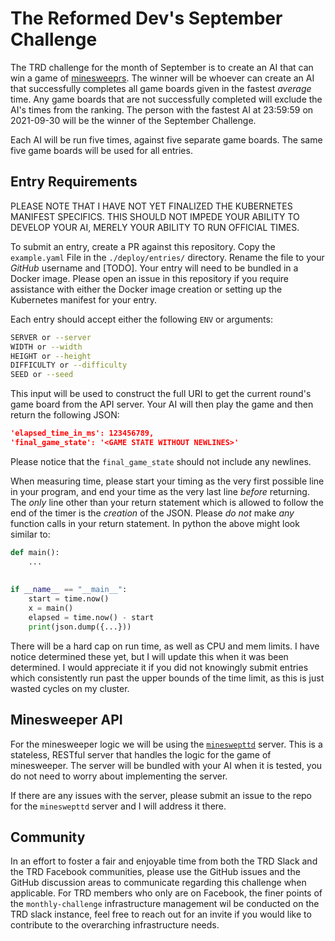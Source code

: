 # The Reformed Dev's September Challenge

The TRD challenge for the month of September is to create an AI that can win a
game of [minesweeprs](https://en.wikipedia.org/wiki/Minesweeper_(video_game)).
The winner will be whoever can create an AI that successfully completes all
game boards given in the fastest _average_ time. Any game boards that are not
successfully completed will exclude the AI's times from the ranking. The
person with the fastest AI at 23:59:59 on 2021-09-30 will be the winner of the
September Challenge.

Each AI will be run five times, against five separate game boards. The same
five game boards will be used for all entries.

## Entry Requirements

PLEASE NOTE THAT I HAVE NOT YET FINALIZED THE KUBERNETES MANIFEST SPECIFICS.
THIS SHOULD NOT IMPEDE YOUR ABILITY TO DEVELOP YOUR AI, MERELY YOUR ABILITY
TO RUN OFFICIAL TIMES.

To submit an entry, create a PR against this repository. Copy the `example.yaml`
File in the `./deploy/entries/` directory. Rename the file to your _GitHub_
username and [TODO]. Your entry will need to be bundled in a Docker image.
Please open an issue in this repository if you require assistance with either
the Docker image creation or setting up the Kubernetes manifest for your
entry.

Each entry should accept either the following `ENV` or arguments:

``` bash
SERVER or --server
WIDTH or --width
HEIGHT or --height
DIFFICULTY or --difficulty
SEED or --seed
```

This input will be used to construct the full URI to get the current round's
game board from the API server. Your AI will then play the game and then
return the following JSON:

``` json
'elapsed_time_in_ms': 123456789,
'final_game_state': '<GAME STATE WITHOUT NEWLINES>'
```

Please notice that the `final_game_state` should not include any newlines.

When measuring time, please start your timing as the very first possible line
in your program, and end your time as the very last line _before_ returning.
The _only_ line other than your return statement which is allowed to follow
the end of the timer is the _creation_ of the JSON. Please _do not_ make _any_
function calls in your return statement. In python the above might look similar
to:

``` python
def main():
    ...
    
    
if __name__ == "__main__":
    start = time.now()
    x = main()
    elapsed = time.now() - start
    print(json.dump({...}))
```

There will be a hard cap on run time, as well as CPU and mem limits. I have notice
determined these yet, but I will update this when it was been determined. I would
appreciate it if you did not knowingly submit entries which consistently run past
the upper bounds of the time limit, as this is just wasted cycles on my cluster.

## Minesweeper API

For the minesweeper logic we will be using the [`mineswepttd`](https://github.com/pard68/mineswepttd)
server. This is a stateless, RESTful server that handles the logic for the game
of minesweeper. The server will be bundled with your AI when it is tested, you
do not need to worry about implementing the server.

If there are any issues with the server, please submit an issue to the repo for
the `mineswepttd` server and I will address it there.

## Community

In an effort to foster a fair and enjoyable time from both the TRD Slack and
the TRD Facebook communities, please use the GitHub issues and the GitHub
discussion areas to communicate regarding this challenge when applicable.
For TRD members who only are on Facebook, the finer points of the
`monthly-challenge` infrastructure management wil be conducted on the TRD slack
instance, feel free to reach out for an invite if you would like to
contribute to the overarching infrastructure needs.  
